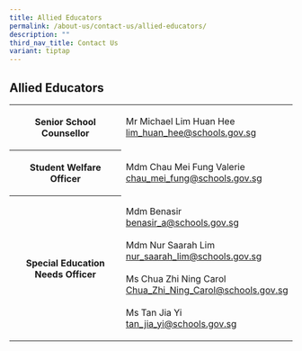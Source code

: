 ```yaml
---
title: Allied Educators
permalink: /about-us/contact-us/allied-educators/
description: ""
third_nav_title: Contact Us
variant: tiptap
---
```

<h2><strong>Allied Educators</strong></h2><table><tbody><tr><th rowspan="1" colspan="1"><p>Senior School Counsellor</p></th><td rowspan="1" colspan="1"><p>Mr Michael Lim Huan Hee<br><a href="mailto:lim_huan_hee@schools.gov.sg" rel="noopener noreferrer" target="_blank">lim_huan_hee@schools.gov.sg</a></p></td></tr><tr><th rowspan="1" colspan="1"><p>Student Welfare Officer</p></th><td rowspan="1" colspan="1"><p>Mdm Chau Mei Fung Valerie<br><a href="mailto:chau_mei_fung@schools.gov.sg" rel="noopener noreferrer nofollow" target="_blank">chau_mei_fung@schools.gov.sg</a></p></td></tr><tr><th rowspan="1" colspan="1"><p>Special Education Needs Officer</p></th><td rowspan="1" colspan="1"><p>Mdm Benasir<br><a href="mailto:benasir_a@schools.gov.sg" rel="noopener noreferrer" target="_blank">benasir_a@schools.gov.sg</a><br><br>Mdm Nur Saarah Lim<br><a href="mailto:nur_saarah_lim@schools.gov.sg" rel="noopener noreferrer" target="_blank">nur_saarah_lim@schools.gov.sg</a><br><br>Ms Chua Zhi Ning Carol<br><a href="mailto:Chua_Zhi_Ning_Carol@schools.gov.sg" rel="noopener noreferrer" target="_blank">Chua_Zhi_Ning_Carol@schools.gov.sg</a> <br><br>Ms Tan Jia Yi<br><a href="mailto:tan_jia_yi@schools.gov.sg" rel="noopener noreferrer" target="_blank">tan_jia_yi@schools.gov.sg</a><br></p></td></tr></tbody></table><p></p>